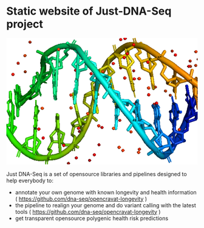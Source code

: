 # Static website of Just-DNA-Seq project #
![Image](just_dna_seq.png)


Just DNA-Seq is a set of opensource libraries and pipelines designed to help everybody to:
* annotate your own genome with known longevity and health information ( https://github.com/dna-seq/opencravat-longevity )
* the pipeline to realign your genome and do variant calling with the latest tools ( https://github.com/dna-seq/opencravat-longevity )
* get transparent opensource polygenic health risk predictions
